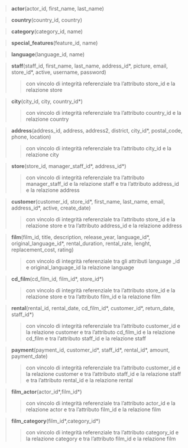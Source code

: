 >**actor**(actor_id, first_name, last_name) 

>**country**(country_id, country)  

>**category**(category_id, name) 

>**special_features**(feature_id, name)  

>**language**(language_id, name) 

>**staff**(staff_id, first_name, last_name, address_id*, picture, email, store_id*, active, username, password) 
>>con vincolo di integrità referenziale tra l’attributo store_id e la relazione store 

>**city**(city_id, city, country_id*)
>>con vincolo di integrità referenziale tra l’attributo country_id e la relazione country 

>**address**(address_id, address, address2, district, city_id*, postal_code, phone, location)
>>con vincolo di integrità referenziale tra l’attributo city_id e la relazione city  

>**store**(store_id, manager_staff_id*, address_id*)
>>con vincolo di integrità referenziale tra l’attributo manager_staff_id e la relazione staff e tra l’attributo address_id e la relazione address 

>**customer**(customer_id, store_id*, first_name, last_name, email, address_id*, active, create_date)
>>con vincolo di integrità referenziale tra l’attributo store_id e la relazione store e tra l’attributo address_id e la relazione address 

>**film**(film_id, title, description, release_year, language_id*, original_language_id*, rental_duration, rental_rate, lenght, replacement_cost, rating)
>>con vincolo di integrità referenziale tra gli attributi language _id e original_language_id la relazione language  

>**cd_film**(cd_film_id, film_id*, store_id*)
>>con vincolo di integrità referenziale tra l’attributo store_id e la relazione store e tra l’attributo film_id e la relazione film  

>**rental**(rental_id, rental_date, cd_film_id*, customer_id*, return_date, staff_id*)
>>con vincolo di integrità referenziale tra l’attributo customer_id e la relazione customer e tra l’attributo cd_film_id e la relazione cd_film e tra l’attributo staff_id e la relazione staff 

>**payment**(payment_id, customer_id*, staff_id*, rental_id*, amount, payment_date)
>>con vincolo di integrità referenziale tra l’attributo customer_id e la relazione customer e tra l’attributo staff_id e la relazione staff e tra l’attributo rental_id e la relazione rental 

>**film_actor**(actor_id*,film_id*) 
>>con vincolo di integrità referenziale tra l’attributo actor_id e la relazione actor e tra l’attributo film_id e la relazione film 

>**film_category**(film_id*,category_id*)
>>con vincolo di integrità referenziale tra l’attributo category_id e la relazione category e tra l’attributo film_id e la relazione film